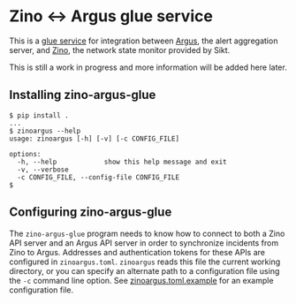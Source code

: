 # Zino ↔ Argus glue service

This is a [glue
service](https://argus-server.readthedocs.io/en/latest/integrations/glue-services/index.html)
for integration between [Argus](https://github.com/Uninett/Argus), the alert
aggregation server, and [Zino](https://github.com/Uninett/zino), the network
state monitor provided by Sikt.

This is still a work in progress and more information will be added here later.

## Installing zino-argus-glue

```console
$ pip install .
...
$ zinoargus --help
usage: zinoargus [-h] [-v] [-c CONFIG_FILE]

options:
  -h, --help            show this help message and exit
  -v, --verbose
  -c CONFIG_FILE, --config-file CONFIG_FILE
$
```

## Configuring zino-argus-glue

The `zino-argus-glue` program needs to know how to connect to both a Zino API
server and an Argus API server in order to synchronize incidents from Zino to
Argus.  Addresses and authentication tokens for these APIs are configured in
`zinoargus.toml`.  `zinoargus` reads this file the current working directory,
or you can specify an alternate path to a configuration file using the `-c`
command line option.  See [zinoargus.toml.example](./zinoargus.toml.example)
for an example configuration file.
